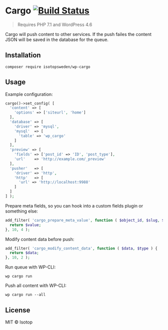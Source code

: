 # Cargo [![Build Status](https://travis-ci.org/isotopsweden/wp-cargo.svg?branch=master)](https://travis-ci.org/isotopsweden/wp-cargo)

> Requires PHP 7.1 and WordPress 4.6

Cargo will push content to other services. If the push failes the content JSON will be saved in the database for the queue.

## Installation

```
composer require isotopsweden/wp-cargo
```

## Usage

Example configuration:

```php
cargo()->set_config( [
  'content' => [
    'options' => ['siteurl', 'home']
  ],
  'database' => [
    'driver' => 'mysql',
    'mysql'  => [
      'table' => 'wp_cargo'
    ]
  ],
  'preview' => [
    'fields' => ['post_id' => 'ID', 'post_type'],
    'url'    => 'http://example.com/_preview'
  ],
  'pusher'   => [
    'driver' => 'http',
    'http'   => [
      'url' => 'http://localhost:9988'
    ]
  ]
] );
```

Prepare meta fields, so you can hook into a custom fields plugin or something else:

```php
add_filter( 'cargo_prepare_meta_value', function ( $object_id, $slug, $value, $type ) {
  return $value;
}, 10, 4 );
```

Modify content data before push:

```php
add_filter( 'cargo_modify_content_data', function ( $data, $type ) {
  return $data;
}, 10, 2 );
```

Run queue with WP-CLI:

```
wp cargo run
```

Push all content with WP-CLI:

```
wp cargo run --all
```

## License

MIT © Isotop
